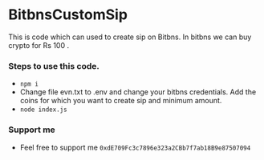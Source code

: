 # BitbnsCustomSip

This is code which can used to create sip on Bitbns. In bitbns we can buy crypto for Rs 100 . 

### Steps to use this code.

- ```npm i```
-  Change file evn.txt to .env and change your bitbns credentials. Add the coins for which you want to create sip and minimum amount.
- ```node index.js```


### Support me 
* Feel free to support me ```0xdE709Fc3c7896e323a2CBb7f7ab18B9e87507094```

